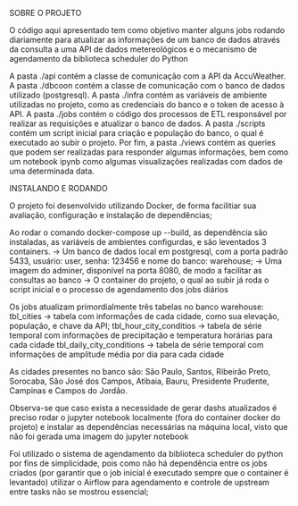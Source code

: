 SOBRE O PROJETO

O código aqui apresentado tem como objetivo manter alguns jobs rodando diariamente para atualizar as informações de um banco de dados através da consulta a uma API de dados metereológicos e o mecanismo de agendamento da biblioteca scheduler do Python

A pasta ./api contém a classe de comunicação com  a API da AccuWeather.
A pasta ./dbcoon contém a classe de comunicação com o banco de dados utilizado (postgresql).
A pasta ./infra contém as variáveis de ambiente utilizadas no projeto, como as credenciais do banco e o token de acesso à API.
A pasta ./jobs contém o código dos processos de ETL responsável por realizar as requisições e atualizar o banco de dados.
A pasta ./scripts contém um script inicial para criação e população do banco, o qual é executado ao subir o projeto.
Por fim, a pasta ./views contém as queries que podem ser realizadas para responder algumas informações, bem como um notebook ipynb como algumas visualizações realizadas com dados de uma determinada data.

INSTALANDO E RODANDO

O projeto foi desenvolvido utilizando Docker, de forma facilitiar sua avaliação, configuração e instalação de dependências;

Ao rodar o comando docker-compose up --build, as dependência são instaladas, as variáveis de ambientes configurdas, e são leventados 3 containers.
-> Um banco de dados local em postgresql, com a porta padrão 5433, usuário: user, senha: 123456 e nome do banco: warehouse;
-> Uma imagem do adminer, disponível na porta 8080, de modo a facilitar as consultas ao banco
-> O container do projeto, o qual ao subir já roda o script inicial e o processo de agendamento dos jobs diários

Os jobs atualizam primordialmente três tabelas no banco warehouse:
tbl_cities -> tabela com informaçṍes de cada cidade, como sua elevação, população, e chave da API;
tbl_hour_city_conditios -> tabela de série temporal com informações de precipitação e temperatura horárias para cada cidade
tbl_daily_city_conditions -> tabela de série temporal com informações de amplitude média por dia para cada cidade

As cidades presentes no banco são:
São Paulo, Santos, Ribeirão Preto, Sorocaba, São José dos Campos, Atibaia, Bauru, Presidente Prudente, Campinas e Campos do Jordão.

Observa-se que caso exista a necessidade de gerar dashs atualizados é preciso rodar o jupyter notebook localmente (fora do container docker do projeto) e instalar as dependências necessárias na máquina local, visto que não foi gerada uma imagem do jupyter notebook

Foi utilizado o sistema de agendamento da biblioteca scheduler do python por fins de simplicidade, pois como não há dependência entre os jobs criados (por garantir que o job inicial é executado sempre que o container é levantado) utilizar o Airflow para agendamento e controle de upstream entre tasks não se mostrou essencial;
